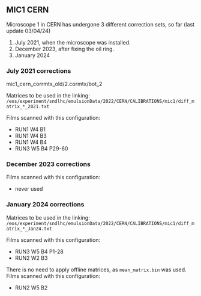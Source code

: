 ## MIC1 CERN
Microscope 1 in CERN has undergone 3 different correction sets, so far (last update 03/04/24)
1. July 2021, when the microscope was installed.
2. December 2023, after fixing the oil ring.
3. January 2024

### July 2021 corrections
mic1_cern_corrmtx_old/2.cormtx/bot_2

Matrices to be used in the linking:
`/eos/experiment/sndlhc/emulsionData/2022/CERN/CALIBRATIONS/mic1/diff_matrix_*_2021.txt`

Films scanned with this configuration:
- RUN1 W4 B1
- RUN1 W4 B3
- RUN1 W4 B4
- RUN3 W5 B4 P29-60

### December 2023 corrections
Films scanned with this configuration:
- never used

### January 2024 corrections
Matrices to be used in the linking:
`/eos/experiment/sndlhc/emulsionData/2022/CERN/CALIBRATIONS/mic1/diff_matrix_*_Jan24.txt`

Films scanned with this configuration:
- RUN3 W5 B4 P1-28
- RUN2 W2 B3

There is no need to apply offline matrices, as `mean_matrix.bin` was used.
Films scanned with this configuration:
- RUN2 W5 B2
